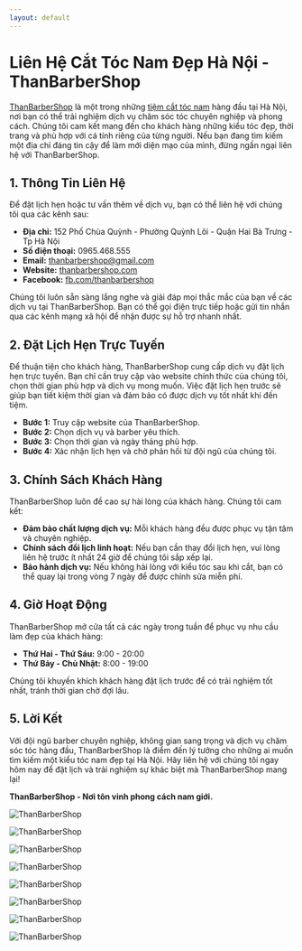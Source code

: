 ```yaml
---
layout: default
---
```


# Liên Hệ Cắt Tóc Nam Đẹp Hà Nội - ThanBarberShop

[ThanBarberShop](https://thanbarbershop.com) là một trong những [tiệm cắt tóc nam](https://thanbarbershop.com/dichvu/cat-toc-nam) hàng đầu tại Hà Nội, nơi bạn có thể trải nghiệm dịch vụ chăm sóc tóc chuyên nghiệp và phong cách. Chúng tôi cam kết mang đến cho khách hàng những kiểu tóc đẹp, thời trang và phù hợp với cá tính riêng của từng người. Nếu bạn đang tìm kiếm một địa chỉ đáng tin cậy để làm mới diện mạo của mình, đừng ngần ngại liên hệ với ThanBarberShop.

## 1. Thông Tin Liên Hệ

Để đặt lịch hẹn hoặc tư vấn thêm về dịch vụ, bạn có thể liên hệ với chúng tôi qua các kênh sau:

- **Địa chỉ:** 152 Phố Chùa Quỳnh - Phường Quỳnh Lôi - Quận Hai Bà Trưng - Tp Hà Nội
- **Số điện thoại:** 0965.468.555
- **Email:** thanbarbershop@gmail.com
- **Website:** [thanbarbershop.com](https://thanbarbershop.com)
- **Facebook:** [fb.com/thanbarbershop](https://facebook.com/thanbarbershop)

Chúng tôi luôn sẵn sàng lắng nghe và giải đáp mọi thắc mắc của bạn về các dịch vụ tại ThanBarberShop. Bạn có thể gọi điện trực tiếp hoặc gửi tin nhắn qua các kênh mạng xã hội để nhận được sự hỗ trợ nhanh nhất.

## 2. Đặt Lịch Hẹn Trực Tuyến

Để thuận tiện cho khách hàng, ThanBarberShop cung cấp dịch vụ đặt lịch hẹn trực tuyến. Bạn chỉ cần truy cập vào website chính thức của chúng tôi, chọn thời gian phù hợp và dịch vụ mong muốn. Việc đặt lịch hẹn trước sẽ giúp bạn tiết kiệm thời gian và đảm bảo có được dịch vụ tốt nhất khi đến tiệm.

- **Bước 1:** Truy cập website của ThanBarberShop.
- **Bước 2:** Chọn dịch vụ và barber yêu thích.
- **Bước 3:** Chọn thời gian và ngày tháng phù hợp.
- **Bước 4:** Xác nhận lịch hẹn và chờ phản hồi từ đội ngũ của chúng tôi.

## 3. Chính Sách Khách Hàng

ThanBarberShop luôn đề cao sự hài lòng của khách hàng. Chúng tôi cam kết:

- **Đảm bảo chất lượng dịch vụ:** Mỗi khách hàng đều được phục vụ tận tâm và chuyên nghiệp.
- **Chính sách đổi lịch linh hoạt:** Nếu bạn cần thay đổi lịch hẹn, vui lòng liên hệ trước ít nhất 24 giờ để chúng tôi sắp xếp lại.
- **Bảo hành dịch vụ:** Nếu không hài lòng với kiểu tóc sau khi cắt, bạn có thể quay lại trong vòng 7 ngày để được chỉnh sửa miễn phí.

## 4. Giờ Hoạt Động

ThanBarberShop mở cửa tất cả các ngày trong tuần để phục vụ nhu cầu làm đẹp của khách hàng:

- **Thứ Hai - Thứ Sáu:** 9:00 - 20:00
- **Thứ Bảy - Chủ Nhật:** 8:00 - 19:00

Chúng tôi khuyến khích khách hàng đặt lịch trước để có trải nghiệm tốt nhất, tránh thời gian chờ đợi lâu.

## 5. Lời Kết

Với đội ngũ barber chuyên nghiệp, không gian sang trọng và dịch vụ chăm sóc tóc hàng đầu, ThanBarberShop là điểm đến lý tưởng cho những ai muốn tìm kiếm một kiểu tóc nam đẹp tại Hà Nội. Hãy liên hệ với chúng tôi ngay hôm nay để đặt lịch và trải nghiệm sự khác biệt mà ThanBarberShop mang lại!

**ThanBarberShop - Nơi tôn vinh phong cách nam giới.**

![ThanBarberShop](images/toc-nam-dep-1.jpg)

![ThanBarberShop](images/toc-nam-dep-2.jpg)

![ThanBarberShop](images/toc-nam-dep-33.jpg)

![ThanBarberShop](images/toc-nam-dep-34.jpg)

![ThanBarberShop](images/toc-nam-dep-37.jpg)

![ThanBarberShop](images/toc-nam-dep-38.jpg)

![ThanBarberShop](images/toc-nam-dep-39.jpg)

![ThanBarberShop](images/toc-nam-dep-40.jpg)
